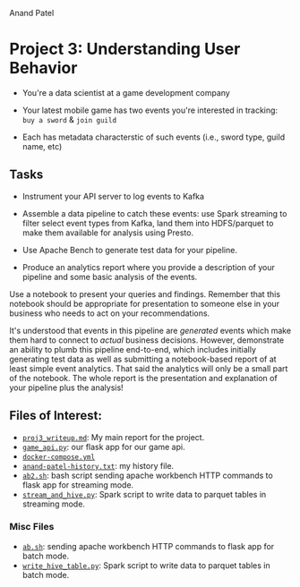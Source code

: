Anand Patel

# Project 3: Understanding User Behavior

- You're a data scientist at a game development company  

- Your latest mobile game has two events you're interested in tracking: `buy a
  sword` & `join guild`

- Each has metadata characterstic of such events (i.e., sword type, guild name,
  etc)


## Tasks

- Instrument your API server to log events to Kafka

- Assemble a data pipeline to catch these events: use Spark streaming to filter
  select event types from Kafka, land them into HDFS/parquet to make them
  available for analysis using Presto. 

- Use Apache Bench to generate test data for your pipeline.

- Produce an analytics report where you provide a description of your pipeline
  and some basic analysis of the events.

Use a notebook to present your queries and findings. Remember that this
notebook should be appropriate for presentation to someone else in your
business who needs to act on your recommendations. 

It's understood that events in this pipeline are _generated_ events which make
them hard to connect to _actual_ business decisions.  However, demonstrate an ability to plumb this pipeline end-to-end, which
includes initially generating test data as well as submitting a notebook-based
report of at least simple event analytics. That said the analytics will only be a small
part of the notebook. The whole report is the presentation and explanation of your pipeline 
plus the analysis!


## Files of Interest:

- [`proj3_writeup.md`](proj3_writeup.md): My main report for the project.
- [`game_api.py`](game_api.py): our flask app for our game api.
- [`docker-compose.yml`](docker-compose.yml)
- [`anand-patel-history.txt`](anand-patel-history.txt): my history file.
- [`ab2.sh`](ab2.sh): bash script sending apache workbench HTTP commands to flask app for streaming mode.
- [`stream_and_hive.py`](stream_and_hive.py): Spark script to write data to parquet tables in streaming mode.


### Misc Files

- [`ab.sh`](ab.sh): sending apache workbench HTTP commands to flask app for batch mode.
- [`write_hive_table.py`](write_hive_table.py): Spark script to write data to parquet tables in batch mode.

